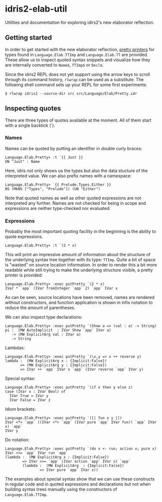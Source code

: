 # idris2-elab-util
Utilities and documentation for exploring idirs2's new elaborator reflection.

## Getting started
In order to get started with the new elaborator reflection,
[pretty printers](/src/Language/Elab/Pretty.idr)
for types found in `Language.Elab.TTImp` and `Language.Elab.TT` are provided.
These allow us to inspect quoted syntax snippets and visualize
how they are internally converted to `Name`s, `TTImp`s or `Decl`s.

Since the idris2 REPL does not yet support using the arrow keys
to scroll through its command history, `rlwrap` can be used as a substitute.
The following shell command sets up your REPL for some first experiments:

```
$ rlwrap idris2 --source-dir src src/Language/Elab/Pretty.idr
```

## Inspecting quotes
There are three types of quotes available at the moment.
All of them start with a single backtick (\`).

### Names
Names can be quoted by putting an identifier in double
curly braces:

```
Language.Elab.Pretty> :t `{{ Just }}
UN "Just" : Name
```

Here, idris not only shows us the types but also the
data stucture of the interpreted value. We can also
prefix names with a namespace:

```
Language.Elab.Pretty> `{{ Prelude.Types.Either }}
NS (MkNS ["Types", "Prelude"]) (UN "Either")
```

Note that quoted names as well as other quoted expressions
are not interpreted any further. Names are not checked for
being in scope and expressions are neither type-checked nor
evaluated.

### Expressions
Probably the most important quoting facility in the beginning
is the ability to quote expressions.

```
Language.Elab.Pretty> :t `(2 * x)
```

This will print an impressive amount of information about the structure
of the underlying syntax tree together with its type: `TTImp`.
Quite a bit of space is "wasted" on source location
information. In order to render this a bit more readable while still
trying to make the underlying structure visible, a
pretty printer is provided:

```
Language.Elab.Pretty> :exec putPretty `(2 * x)
IVar * `app` (IVar fromInteger `app` 2) `app` IVar x
```

As can be seen, source locations have been removed, names
are rendered without constructors, and
function application is shown in infix notation to
reduce the amount of parentheses.

We can also inspect type declarations:

```
Language.Elab.Pretty> :exec putPretty `(Show a => (val : a) -> String)
pi :  (MW AutoImplicit  : IVar Show `app` IVar a)
   -> (MW ExplicitArg val : IVar a)
   -> String
```

Lambdas:

```
Language.Elab.Pretty> :exec putPretty `(\x,y => x ++ reverse y)
lambda :  (MW ExplicitArg x : {Implicit:False})
       => (MW ExplicitArg y : {Implicit:False})
       => IVar ++ `app` IVar x `app` (IVar reverse `app` IVar y)
```

Special syntax:

```
Language.Elab.Pretty> :exec putPretty `(if x then y else z)
case (IVar x : IVar Bool) of
  IVar True = IVar y
  IVar False = IVar z
```

Idiom brackets:

```
Language.Elab.Pretty> :exec putPretty `([| fun x y |])
IVar <*> `app` ((IVar <*> `app` (IVar pure `app` IVar fun)) `app` IVar x) `app`
IVar y
```

Do notation:

```
Language.Elab.Pretty> :exec putPretty `(do x <- run; action x; pure x)
IVar >>= `app` IVar run `app`
(lambda :  (MW ExplicitArg x : {Implicit:False})
        => IVar >>= `app` (IVar action `app` IVar x) `app`
        (lambda :  (MW ExplicitArg  : {Implicit:False})
                => IVar pure `app` IVar x))

```

The examples about special syntax show that we can use these
constructs in regular code and in quoted expressions and declarations
but not when building syntax trees manually using the constructors
of `Language.Elab.TTImp`.
